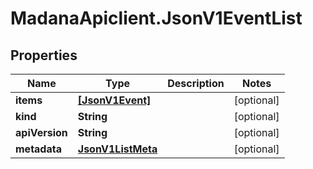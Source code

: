 # MadanaApiclient.JsonV1EventList

## Properties

Name | Type | Description | Notes
------------ | ------------- | ------------- | -------------
**items** | [**[JsonV1Event]**](JsonV1Event.md) |  | [optional] 
**kind** | **String** |  | [optional] 
**apiVersion** | **String** |  | [optional] 
**metadata** | [**JsonV1ListMeta**](JsonV1ListMeta.md) |  | [optional] 


